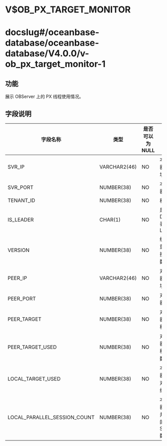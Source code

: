 V$OB_PX_TARGET_MONITOR
===========================================

# docslug#/oceanbase-database/oceanbase-database/V4.0.0/v-ob_px_target_monitor-1

功能
-------------------

展示 OBServer 上的 PX 线程使用情况。

字段说明
----------------------

|             字段名称             |      类型      | 是否可以为 NULL |    描述     |
|------------------------------|--------------|------------|-----------|
| SVR_IP                       | VARCHAR2(46) | NO         | 本端服务器 IP 地址 |
| SVR_PORT                     | NUMBER(38)   | NO         | 本端服务器端口号    |
| TENANT_ID                    | NUMBER(38)   | NO         | 租户 ID     |
| IS_LEADER                    | CHAR(1)      | NO         | 是否是 Dummy 表的 Leader          |
| VERSION                      | NUMBER(38)   | NO         | 统计信息重新发起搜集的次数         |
| PEER_IP                      | VARCHAR2(46) | NO         | 对端服务器 IP 地址          |
| PEER_PORT                    | NUMBER(38)   | NO         | 对端服务器端口号         |
| PEER_TARGET                  | NUMBER(38)   | NO         | 对端服务器 PX 线程总数          |
| PEER_TARGET_USED             | NUMBER(38)   | NO         | 对端服务器 PX 线程被使用数          |
| LOCAL_TARGET_USED            | NUMBER(38)   | NO         | 本端服务器使用的对端 PX 线程数          |
| LOCAL_PARALLEL_SESSION_COUNT | NUMBER(38)   | NO         | 本端服务器上正在并行执行的 SESSION 数          |
